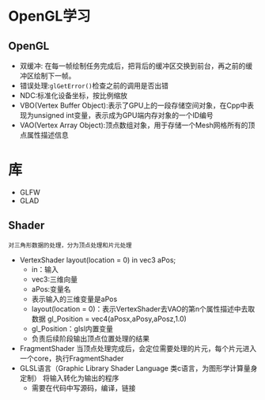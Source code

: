 # OpenGL学习
## OpenGL
- 双缓冲: 在每一帧绘制任务完成后，把背后的缓冲区交换到前台，再之前的缓冲区绘制下一帧。
- 错误处理:`glGetError()`检查之前的调用是否出错
- NDC:标准化设备坐标，按比例缩放
- VBO(Vertex Buffer Object):表示了GPU上的一段存储空间对象，在Cpp中表现为unsigned int变量，表示成为GPU端内存对象的一个ID编号
- VAO(Vertex Array Object):顶点数组对象，用于存储一个Mesh网格所有的顶点属性描述信息
# 库
- GLFW
- GLAD

## Shader
`对三角形数据的处理，分为顶点处理和片元处理`
- VertexShader
  layout(location = 0) in vec3 aPos; 
    - in：输入 
    - vec3:三维向量 
    - aPos:变量名  
    - 表示输入的三维变量是aPos 
    - layout(location = 0)：表示VertexShader去VAO的第n个属性描述中去取数据
  gl_Position = vec4(aPosx,aPosy,aPosz,1.0)
    - gl_Position：glsl内置变量
    - 负责后续阶段输出顶点位置处理的结果
- FragmentShader
    当顶点处理完成后，会定位需要处理的片元，每个片元进入一个core，执行FragmentShader
- GLSL语言（Graphic Library Shader Language 类c语言，为图形学计算量身定制） 将输入转化为输出的程序
  - 需要在代码中写源码，编译，链接